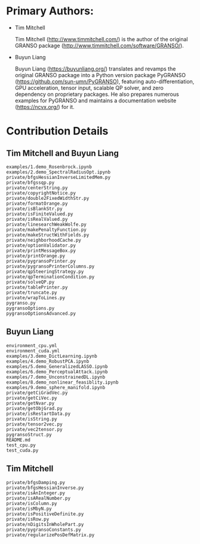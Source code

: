 # Primary Authors:

* Tim Mitchell

    Tim Mitchell (http://www.timmitchell.com/) is the author of the original GRANSO package (http://www.timmitchell.com/software/GRANSO/).

* Buyun Liang

    Buyun Liang (https://buyunliang.org/) translates and revamps the original GRANSO package into a Python version package PyGRANSO (https://github.com/sun-umn/PyGRANSO), featuring auto-differentiation, GPU acceleration, tensor input, scalable QP solver, and zero dependency on proprietary packages. He also prepares numerous examples for PyGRANSO and maintains a documentation website (https://ncvx.org/) for it.  

# Contribution Details

## Tim Mitchell and Buyun Liang
    examples/1.demo_Rosenbrock.ipynb
    examples/2.demo_SpectralRadiusOpt.ipynb
    private/bfgsHessianInverseLimitedMem.py
    private/bfgssqp.py
    private/centerString.py
    private/copyrightNotice.py
    private/double2FixedWidthStr.py
    private/formatOrange.py
    private/isBlankStr.py
    private/isFiniteValued.py
    private/isRealValued.py
    private/linesearchWeakWolfe.py
    private/makePenaltyFunction.py
    private/makeStructWithFields.py
    private/neighborhoodCache.py
    private/optionValidator.py
    private/printMessageBox.py
    private/printOrange.py
    private/pygransoPrinter.py
    private/pygransoPrinterColumns.py
    private/qpSteeringStrategy.py
    private/qpTerminationCondition.py
    private/solveQP.py
    private/tablePrinter.py
    private/truncate.py
    private/wrapToLines.py
    pygranso.py
    pygransoOptions.py
    pygransoOptionsAdvanced.py

## Buyun Liang
    environment_cpu.yml
    environment_cuda.yml
    examples/3.demo_DictLearning.ipynb
    examples/4.demo_RobustPCA.ipynb
    examples/5.demo_GeneralizedLASSO.ipynb
    examples/6.demo_PerceptualAttack.ipynb
    examples/7.demo_UnconstrainedDL.ipynb
    examples/8.demo_nonlinear_feasiblity.ipynb
    examples/9.demo_sphere_manifold.ipynb
    private/getCiGradVec.py
    private/getCiVec.py
    private/getNvar.py
    private/getObjGrad.py
    private/isRestartData.py
    private/isString.py
    private/tensor2vec.py
    private/vec2tensor.py
    pygransoStruct.py
    README.md
    test_cpu.py
    test_cuda.py

## Tim Mitchell
    private/bfgsDamping.py
    private/bfgsHessianInverse.py
    private/isAnInteger.py
    private/isARealNumber.py
    private/isColumn.py
    private/isMbyN.py
    private/isPositiveDefinite.py
    private/isRow.py
    private/nDigitsInWholePart.py
    private/pygransoConstants.py
    private/regularizePosDefMatrix.py
